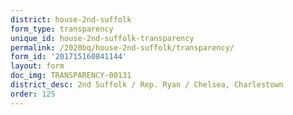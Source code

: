 ```yaml
---
district: house-2nd-suffolk
form_type: transparency
unique_id: house-2nd-suffolk-transparency
permalink: /2020bq/house-2nd-suffolk/transparency/
form_id: '201715160841144'
layout: form
doc_img: TRANSPARENCY-00131
district_desc: 2nd Suffolk / Rep. Ryan / Chelsea, Charlestown
order: 125
---
```

